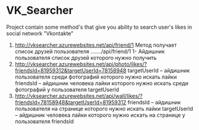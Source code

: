 # VK_Searcher
Project contain some method's that give you ability to search user's likes in  social network "Vkontakte"
1.	http://vksearcher.azurewebsites.net/api/friend/1
         Метод получает список друзей пользователя 
          ……./api/friend/1
1- Айдишник пользователя список друзей которого нужно получить
   2. http://vksearcher.azurewebsites.net/api/photo/likes/?friendsId=81959312&targetUserId=78158948
targetUserId – айдишник пользователя среди фотографий  которого нужно искать лайки
friendsId – айдишник человека лайки которого нужно искать среди фотографий у пользователя targetUserId
3. http://vksearcher.azurewebsites.net/api/wall/likes/?friendsId=78158948&targetUserId=81959312
friendsId – айдишник пользователя на странице которого нужно искать лайки
targetUserId – айдишник человека лайки которого нужно искать на странице у пользователя friendsId


